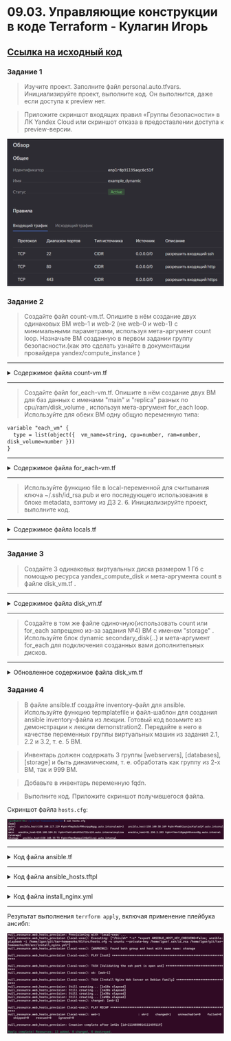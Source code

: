 # 09.03. Управляющие конструкции в коде Terraform - Кулагин Игорь

## [Ссылка на исходный код](./src)

### Задание 1

> Изучите проект.
> Заполните файл personal.auto.tfvars.
> Инициализируйте проект, выполните код. Он выполнится, даже если доступа к preview нет.

> Приложите скриншот входящих правил «Группы безопасности» в ЛК Yandex Cloud или скриншот отказа в предоставлении доступа к preview-версии.

![09-03-01](screenshots/09-03-01.png)


### Задание 2

> Создайте файл count-vm.tf. Опишите в нём создание двух одинаковых ВМ web-1 и web-2 (не web-0 и web-1) с минимальными параметрами, используя мета-аргумент count loop. Назначьте ВМ созданную в первом задании группу безопасности.(как это сделать узнайте в документации провайдера yandex/compute_instance )

---

<details>
<summary> Содержимое файла count-vm.tf</summary>

```
data "yandex_compute_image" "ubuntu" {
  family = var.vm_image_name
}

resource "yandex_compute_instance" "web" {
  count         = 2

  name          = "web-${count.index + 1}"
  platform_id   = var.platform_id

  resources {
    cores         = var.vm_web_cores
    memory        = var.vm_web_memory
    core_fraction = var.core_fraction
  }

  boot_disk {
    initialize_params {
      image_id = data.yandex_compute_image.ubuntu.image_id
      size = var.boot_disk_size
    }
  }

  scheduling_policy {
    preemptible = true
  }

  network_interface {
    subnet_id = yandex_vpc_subnet.develop.id
    security_group_ids = [yandex_vpc_security_group.example.id]
    nat       = true
  }

  metadata = {
    serial-port-enable = var.serial_port_state
    ssh-keys           = "ubuntu:${file(local.ssh_key_path)}"
  }

  depends_on = [
    yandex_compute_instance.db["main"],
    yandex_compute_instance.db["replica"]
  ]
}
```
</details>

---

> Создайте файл for_each-vm.tf. Опишите в нём создание двух ВМ для баз данных с именами "main" и "replica" разных по cpu/ram/disk_volume , используя мета-аргумент for_each loop. Используйте для обеих ВМ одну общую переменную типа:

```
variable "each_vm" {
  type = list(object({  vm_name=string, cpu=number, ram=number, disk_volume=number }))
}
```

---

<details>
<summary> Содержимое файла for_each-vm.tf</summary>

```
resource "yandex_compute_instance" "db" {
  for_each      = var.each_vm

  name          = each.key

  resources {
    cores       = each.value.cpu
    memory      = each.value.ram
  }

  boot_disk {
    initialize_params {
      image_id  = data.yandex_compute_image.ubuntu.image_id
      size      = each.value.disk_volume
    }
  }

  network_interface {
     subnet_id  = yandex_vpc_subnet.develop.id
     security_group_ids = [yandex_vpc_security_group.example.id]
     nat        = true
  }

  metadata = {
     serial-port-enable = var.serial_port_state
     ssh-keys           = "ubuntu:${file(local.ssh_key_path)}"
  }
}
```

</details>

---

> Используйте функцию file в local-переменной для считывания ключа ~/.ssh/id_rsa.pub и его последующего использования в блоке metadata, взятому из ДЗ 2. 6. Инициализируйте проект, выполните код.

---

<details>
<summary> Содержимое файла locals.tf </summary>

```
locals {
  ssh_key_path = "~/.ssh/id_rsa.pub"
}
```

</details>

---

### Задание 3

> Создайте 3 одинаковых виртуальных диска размером 1 Гб с помощью ресурса yandex_compute_disk и мета-аргумента count в файле disk_vm.tf .

---

<details>
<summary> Содержимое файла disk_vm.tf </summary>

```
resource "yandex_compute_disk" "extra_disks" {
  count = 3                                                                                                                                                                                                                                               name = "disk-${count.index}"
  size = 1
}
```

</details>

---

> Создайте в том же файле одиночную(использовать count или for_each запрещено из-за задания №4) ВМ c именем "storage" . Используйте блок dynamic secondary_disk{..} и мета-аргумент for_each для подключения созданных вами дополнительных дисков.

---

<details>
<summary> Обновленное содержимое файла disk_vm.tf </summary>

```
resource "yandex_compute_disk" "extra_disks" {
  count = 3

  name = "disk-${count.index}"
  size = 1
}

resource "yandex_compute_instance" "storage_vm" {
  name = "storage"

  platform_id   = var.platform_id

  resources {
    cores         = var.vm_web_cores
    memory        = var.vm_web_memory
    core_fraction = var.core_fraction
  }

  boot_disk {
    initialize_params {
      image_id = data.yandex_compute_image.ubuntu.image_id
      size = var.boot_disk_size
    }
  }

  scheduling_policy {
    preemptible = true
  }

  network_interface {
    subnet_id = yandex_vpc_subnet.develop.id
    security_group_ids = [yandex_vpc_security_group.example.id]
    nat       = true
  }

  metadata = {
    serial-port-enable = var.serial_port_state
    ssh-keys           = "ubuntu:${file(local.ssh_key_path)}"
  }

  # Использование dynamic блока для подключения дополнительных дисков
  dynamic "secondary_disk" {
    for_each = yandex_compute_disk.extra_disks.*.id

    content {
      disk_id = secondary_disk.value
      mode    = "READ_WRITE"
    }
  }
}
```

</details>

### Задание 4

> В файле ansible.tf создайте inventory-файл для ansible. Используйте функцию tepmplatefile и файл-шаблон для создания ansible inventory-файла из лекции. Готовый код возьмите из демонстрации к лекции demonstration2. Передайте в него в качестве переменных группы виртуальных машин из задания 2.1, 2.2 и 3.2, т. е. 5 ВМ.

> Инвентарь должен содержать 3 группы [webservers], [databases], [storage] и быть динамическим, т. е. обработать как группу из 2-х ВМ, так и 999 ВМ.

> Добавьте в инвентарь переменную fqdn.

> Выполните код. Приложите скриншот получившегося файла.


Скриншот файла `hosts.cfg`:

![09-03-02](screenshots/09-03-02.png)


---

<details>
<summary> Код файла ansible.tf </summary>

```
resource "local_file" "ansible_inventory" {
  content       = templatefile("${path.module}/ansible_hosts.tftpl",
    {
        web     =  yandex_compute_instance.web,
        db      =  yandex_compute_instance.db,
        storage =  [yandex_compute_instance.storage_vm]
    }
)

  filename = "${abspath(path.module)}/hosts.cfg"
}

# Prepare and launch ansible playbook install_nginx.yml

resource "null_resource" "web_hosts_provision" {
  # Ждем создания инстанса
  depends_on = [yandex_compute_instance.web, local_file.ansible_inventory]

  # Добавление ПРИВАТНОГО ssh ключа в ssh-agent
  provisioner "local-exec" {
    command = "eval $(ssh-agent) && cat ~/.ssh/id_rsa | ssh-add -"
  }

  # Костыль!!! Даем ВМ 60 сек на первый запуск. Лучше выполнить это через wait_for port 22 на стороне ansible
  # В случае использования cloud-init может потребоваться еще больше времени
  provisioner "local-exec" {
    command = "sleep 60"
  }

  # Запуск ansible-playbook
  provisioner "local-exec" {
    #command = "export ANSIBLE_HOST_KEY_CHECKING=False; ansible-playbook -i ${abspath(path.module)}/hosts.cfg ${abspath(path.module)}/install_nginx.yml"
    command = "export ANSIBLE_HOST_KEY_CHECKING=False; ansible-playbook -i ${abspath(path.module)}/hosts.cfg -u ununtu --private-key /home/igor/.ssh/id_rsa ${abspath(path.module)}/install_nginx.yml"
    on_failure = continue #Продолжить выполнение terraform pipeline в случае ошибок
    environment = { ANSIBLE_HOST_KEY_CHECKING = "False" }
  }

# Срабатывание триггера при изменении переменных
  triggers = {

      # Всегда т.к. дата и время постоянно изменяются
      always_run         = "${timestamp()}"

      # При изменении содержимого playbook файла
      playbook_src_hash  = file("${abspath(path.module)}/install_nginx.yml")
      ssh_public_key     = var.ssh_root_public_key # при изменении переменной
    }
}
```

</details>

---

<details>
<summary> Код файла ansible_hosts.tftpl </summary>

```
[web]

%{~ for i in web ~}
${i["name"]}   ansible_host=${i["network_interface"][0]["nat_ip_address"]} fqdn=${i["fqdn"]}
%{~ endfor ~}

[db]

%{~ for i in db ~}
${i["name"]}   ansible_host=${i["network_interface"][0]["nat_ip_address"]} fqdn=${i["fqdn"]}
%{~ endfor ~}

[storage]

%{~ for i in storage ~}
${i["name"]}   ansible_host=${i["network_interface"][0]["nat_ip_address"]} fqdn=${i["fqdn"]}
%{~ endfor ~}
```

</details>

---

<details>
<summary> Код файла install_nginx.yml </summary>

```
---
- name: test
  gather_facts: false
  hosts: web
  vars:
    ansible_ssh_user: ubuntu
  become: yes

  pre_tasks:
    - name: Validating the ssh port is open and
      wait_for:
        host: "{{ansible_host}}"
        port: 22
        delay: 0
        timeout: 600
        state: started
        msg: "ssh server is not running"

  tasks:
    - name: Install Nginx Web Server on Debian Family
      apt:
        name:
          - nginx
          - jq
        state: latest
        update_cache: yes
```

</details>

---


Результат выполнения `terrform apply`, включая применение плейбука ансибл:

![09-03-03](screenshots/09-03-03.png)